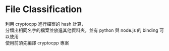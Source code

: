 # File Classification

利用 cryptocpp 進行檔案的 hash 計算，  
分類出相同名字的檔案並放進其他資料夾，並有 python 與 node.js 的 binding 可以使用  
使用前須先編譯 cryptocpp 專案
